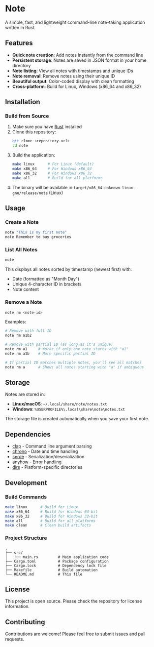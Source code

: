 # Note

A simple, fast, and lightweight command-line note-taking application written in Rust.

## Features

- **Quick note creation**: Add notes instantly from the command line
- **Persistent storage**: Notes are saved in JSON format in your home directory
- **Note listing**: View all notes with timestamps and unique IDs
- **Note removal**: Remove notes using their unique ID
- **Beautiful output**: Color-coded display with clean formatting
- **Cross-platform**: Build for Linux, Windows (x86_64 and x86_32)

## Installation

### Build from Source

1. Make sure you have [Rust](https://rustup.rs/) installed
2. Clone this repository:
   ```bash
   git clone <repository-url>
   cd note
   ```
3. Build the application:
   ```bash
   make linux      # For Linux (default)
   make x86_64     # For Windows x86_64
   make x86_32     # For Windows x86_32
   make all        # Build for all platforms
   ```
4. The binary will be available in `target/x86_64-unknown-linux-gnu/release/note` (Linux)

## Usage

### Create a Note
```bash
note "This is my first note"
note Remember to buy groceries
```

### List All Notes
```bash
note
```

This displays all notes sorted by timestamp (newest first) with:
- Date (formatted as "Month Day")
- Unique 4-character ID in brackets
- Note content

### Remove a Note
```bash
note rm <note-id>
```

Examples:
```bash
# Remove with full ID
note rm a1b2

# Remove with partial ID (as long as it's unique)
note rm a1     # Works if only one note starts with "a1"
note rm a1b    # More specific partial ID

# If partial ID matches multiple notes, you'll see all matches
note rm a      # Shows all notes starting with "a" if ambiguous
```

## Storage

Notes are stored in:
- **Linux/macOS**: `~/.local/share/note/notes.txt`
- **Windows**: `%USERPROFILE%\.local\share\note\notes.txt`

The storage file is created automatically when you save your first note.

## Dependencies

- [clap](https://docs.rs/clap/) - Command line argument parsing
- [chrono](https://docs.rs/chrono/) - Date and time handling
- [serde](https://docs.rs/serde/) - Serialization/deserialization
- [anyhow](https://docs.rs/anyhow/) - Error handling
- [dirs](https://docs.rs/dirs/) - Platform-specific directories

## Development

### Build Commands
```bash
make linux      # Build for Linux
make x86_64     # Build for Windows 64-bit
make x86_32     # Build for Windows 32-bit
make all        # Build for all platforms
make clean      # Clean build artifacts
```

### Project Structure
```
.
├── src/
│   └── main.rs         # Main application code
├── Cargo.toml          # Package configuration
├── Cargo.lock          # Dependency lock file
├── Makefile            # Build automation
└── README.md           # This file
```

## License

This project is open source. Please check the repository for license information.

## Contributing

Contributions are welcome! Please feel free to submit issues and pull requests. 